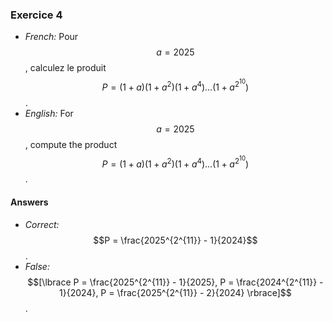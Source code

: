### Exercice 4
- *French:* Pour $$a = 2025$$, calculez le produit $$P = (1 + a)(1 + a^2)(1 + a^4)\dots(1 + a^{2^{10}})$$.
- *English:* For $$a = 2025$$, compute the product $$P = (1 + a)(1 + a^2)(1 + a^4)\dots(1 + a^{2^{10}})$$.

#### Answers
- *Correct:* $$P = \frac{2025^{2^{11}} - 1}{2024}$$.
- *False:* $$[\lbrace P = \frac{2025^{2^{11}} - 1}{2025}, P = \frac{2024^{2^{11}} - 1}{2024}, P = \frac{2025^{2^{11}} - 2}{2024} \rbrace]$$.
